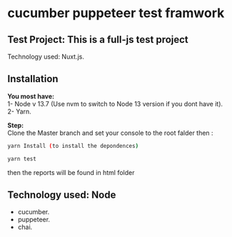 # cucumber puppeteer test framwork

## Test Project: This is a full-js test project

Technology used: Nuxt.js.

## Installation

**You most have:**  
1- Node v 13.7 (Use nvm to switch to Node 13 version if you dont have it).  
2- Yarn.  

**Step:**  
Clone the Master branch and set your console to the root falder then :
```bash
yarn Install (to install the depondences)
```
```bash
yarn test
```
then the reports will be found in html folder

## Technology used: Node
  - cucumber.
  - puppeteer.
  - chai.
